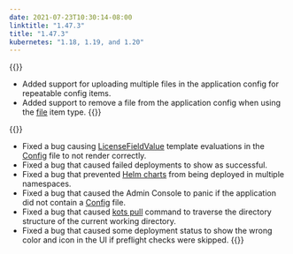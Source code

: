 ```yaml
---
date: 2021-07-23T10:30:14-08:00
linktitle: "1.47.3"
title: "1.47.3"
kubernetes: "1.18, 1.19, and 1.20"
---
```


{{<changes>}}
* Added support for uploading multiple files in the application config for repeatable config items.
* Added support to remove a file from the application config when using the [file](/reference/v1beta1/config/#file) item type.
{{</changes>}}

{{<fixes>}}
* Fixed a bug causing [LicenseFieldValue](/reference/template-functions/license-context/#licensefieldvalue) template evaluations in the [Config](/reference/v1beta1/config/) file to not render correctly.
* Fixed a bug that caused failed deployments to show as successful.
* Fixed a bug that prevented [Helm charts](/reference/v1beta1/helmchart/) from being deployed in multiple namespaces.
* Fixed a bug that caused the Admin Console to panic if the application did not contain a [Config](/vendor/config/config-screen/) file.
* Fixed a bug that caused [kots pull](/kots-cli/pull/) command to traverse the directory structure of the current working directory.
* Fixed a bug that caused some deployment status to show the wrong color and icon in the UI if preflight checks were skipped.
{{</fixes>}}
